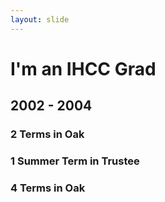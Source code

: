 ```yaml
---
layout: slide
---
```


# I'm an IHCC Grad

## 2002 - 2004

### 2 Terms in Oak
### 1 Summer Term in Trustee
### 4 Terms in Oak
